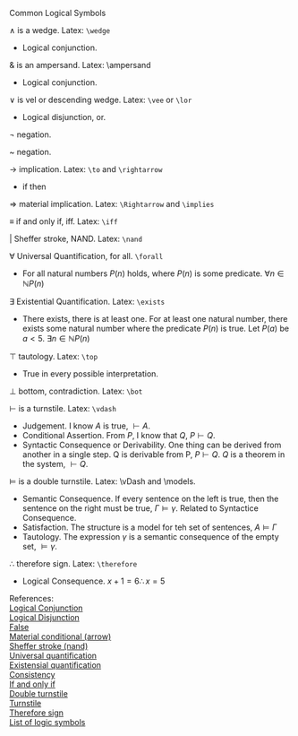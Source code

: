 Common Logical Symbols

∧ is a wedge. Latex: `\wedge`

 - Logical conjunction.

& is an ampersand. Latex: \ampersand

 - Logical conjunction. 

∨ is vel or descending wedge. Latex: `\vee` or `\lor`

 - Logical disjunction, or.

¬ negation.

~ negation.

→ implication. Latex: `\to` and `\rightarrow` 

 - if then

⇒ material implication. Latex: `\Rightarrow` and `\implies`

≡ if and only if, iff. Latex: `\iff`

| Sheffer stroke, NAND. Latex: `\nand`
	
∀ Universal Quantification, for all. `\forall`
  
  - For all natural numbers $P(n)$ holds, where $P(n)$ is some predicate. $\forall n \in \mathbb{N} P(n)$

∃ Existential Quantification. Latex: `\exists`

 - There exists, there is at least one. For at least one natural number, there exists some natural number where the predicate $P(n)$ is true. Let $P(a)$ be $a < 5$. $\exists n \in \mathbb{N} P(n)$ 
	
⊤ tautology. Latex: `\top`
 
 - True in every possible interpretation.
	
⊥ bottom, contradiction. Latex: `\bot`


⊢ is a turnstile. Latex: `\vdash`
 
 - Judgement. I know $A$ is true, $\vdash A$.
 - Conditional Assertion. From $P$, I know that $Q$, $P \vdash Q$.
 - Syntactic Consequence or Derivability. One thing can be derived from another in a single step. Q is derivable from P, $P \vdash Q$. $Q$ is a theorem in the system, $\vdash Q$.

⊨ is a double turnstile. Latex: \vDash and \models. 

 - Semantic Consequence. If every sentence on the left is true, then the sentence on the right must be true, $\Gamma \vDash \gamma$. Related to Syntactice Consequence.
 - Satisfaction. The structure is a model for teh set of sentences, $A \vDash \Gamma$
 - Tautology. The expression $\gamma$ is a semantic consequence of the empty set, $\vDash \gamma$. 

∴ therefore sign. Latex: `\therefore`

 - Logical Consequence. $x + 1 = 6 \therefore x = 5$  

References:  
[Logical Conjunction](https://en.wikipedia.org/wiki/Logical_conjunction)  
[Logical Disjunction](https://en.wikipedia.org/wiki/Logical_disjunction)  
[False](https://en.wikipedia.org/wiki/False_(logic))  
[Material conditional (arrow)](https://en.wikipedia.org/wiki/Material_conditional)  
[Sheffer stroke (nand)](https://en.wikipedia.org/wiki/Sheffer_stroke)  
[Universal quantification](https://en.wikipedia.org/wiki/Universal_quantification)  
[Existensial quantification](https://en.wikipedia.org/wiki/Existential_quantification)  
[Consistency](https://en.wikipedia.org/wiki/Consistency)  
[If and only if](https://en.wikipedia.org/wiki/If_and_only_if)  
[Double turnstile](https://en.wikipedia.org/wiki/Double_turnstile)  
[Turnstile](https://en.wikipedia.org/wiki/Turnstile_(symbol))  
[Therefore sign](https://en.wikipedia.org/wiki/Therefore_sign)  
[List of logic symbols](https://en.wikipedia.org/wiki/List_of_logic_symbols)